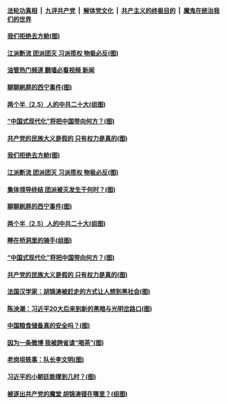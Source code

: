 ####  [法轮功真相](../../../../basic/blob/master/README.md?t=10290202) &nbsp;|&nbsp; [九评共产党](../../../../9ping.md/blob/master/README.md?t=10290202) &nbsp;|&nbsp; [解体党文化](../../../../jtdwh.md/blob/master/README.md?t=10290202)  &nbsp;|&nbsp; [共产主义的终极目的](../../../../gczydzjmd.md/blob/master/README.md?t=10290202) &nbsp;|&nbsp; [魔鬼在统治我们的世界](../../../../mgztzwmdsj.md/blob/master/README.md?t=10290202) 

#### [我们拒绝去方舱(图)](../pages/p4/1020278.md?t=10290202) 

#### [江派断流 团派团灭 习派揽权 物极必反(图)](../pages/p4/1020292.md?t=10290202) 

#### [油管热门频道 翻墙必看视频 新闻](http://209.250.226.216:81/youtube.html?10290202)

#### [聊聊刷屏的西宁事件(图)](../pages/p4/1020279.md?t=10290202) 

#### [两个半（2.5）人的中共二十大(组图)](../pages/p4/1020045.md?t=10290202) 

#### [“中国式现代化”将把中国带向何方？(图)](../pages/p4/1020211.md?t=10290202) 

#### [共产党的民族大义是假的 只有权力是真的(图)](../pages/p4/1020210.md?t=10290202) 



#### [我们拒绝去方舱(图)](../pages/p4/1020278.md?t=10290202) 

#### [江派断流 团派团灭 习派揽权 物极必反(图)](../pages/p4/1020292.md?t=10290202) 

#### [集体领导终结 团派被灭发生于何时？(图)](../pages/p4/1020288.md?t=10290202) 

#### [聊聊刷屏的西宁事件(图)](../pages/p4/1020279.md?t=10290202) 


#### [两个半（2.5）人的中共二十大(组图)](../pages/p4/1020045.md?t=10290202) 

#### [睡在桥洞里的骑手(组图)](../pages/p4/1020212.md?t=10290202) 

#### [“中国式现代化”将把中国带向何方？(图)](../pages/p4/1020211.md?t=10290202) 

#### [共产党的民族大义是假的 只有权力是真的(图)](../pages/p4/1020210.md?t=10290202) 

#### [法国汉学家：胡锦涛被赶走的方式让人想到黑社会(图)](../pages/p4/1020208.md?t=10290202) 


#### [陈泱潮：习近平20大后来到新的黑暗与光明岔路口(图)](../pages/p4/1020164.md?t=10290202) 

#### [中国粮食储备真的安全吗？(图)](../pages/p4/1020133.md?t=10290202) 

#### [因为一条微博 我被跨省请“喝茶”(图)](../pages/p4/1020136.md?t=10290202) 

#### [老岗坝轶事：队长李文明(图)](../pages/p4/1020132.md?t=10290202) 

#### [习近平的小朝廷能撑到几时？(图)](../pages/p4/1020112.md?t=10290202) 


#### [被逐出共产党的魔堂 胡锦涛错在哪里？(组图)](../pages/p4/1020035.md?t=10290202) 

<img src='http://gfw-breaker.win/goodnews/indexes/p4.md' width='0px' height='0px'/>
